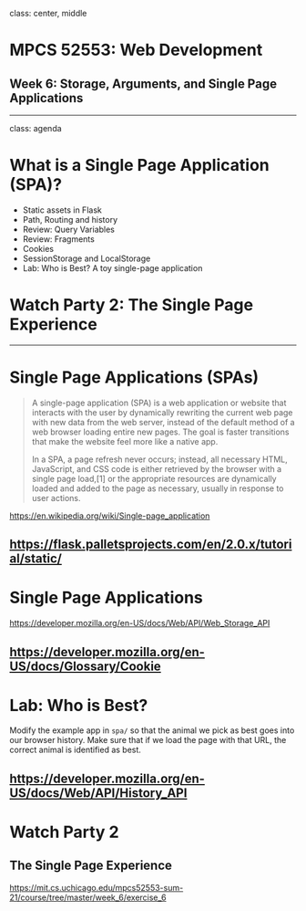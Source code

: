 class: center, middle

# MPCS 52553: Web Development
## Week 6: Storage, Arguments, and Single Page Applications
---

class: agenda
# What is a Single Page Application (SPA)?
- Static assets in Flask
- Path, Routing and history
- Review: Query Variables
- Review: Fragments
- Cookies
- SessionStorage and LocalStorage
- Lab: Who is Best? A toy single-page application

# Watch Party 2: The Single Page Experience
---
# Single Page Applications (SPAs)

> A single-page application (SPA) is a web application or website that interacts with the user by dynamically rewriting the current web page with new data from the web server, instead of the default method of a web browser loading entire new pages. The goal is faster transitions that make the website feel more like a native app.
> 
> In a SPA, a page refresh never occurs; instead, all necessary HTML, JavaScript, and CSS code is either retrieved by the browser with a single page load,[1] or the appropriate resources are dynamically loaded and added to the page as necessary, usually in response to user actions.

https://en.wikipedia.org/wiki/Single-page_application

https://flask.palletsprojects.com/en/2.0.x/tutorial/static/
---

# Single Page Applications

https://developer.mozilla.org/en-US/docs/Web/API/Web_Storage_API

https://developer.mozilla.org/en-US/docs/Glossary/Cookie
---

# Lab: Who is Best?

Modify the example app in `spa/` so that the animal we pick as best goes into
our browser history. Make sure that if we load the page with that URL, the
correct animal is identified as best.

https://developer.mozilla.org/en-US/docs/Web/API/History_API
---

# Watch Party 2
## The Single Page Experience

https://mit.cs.uchicago.edu/mpcs52553-sum-21/course/tree/master/week_6/exercise_6
